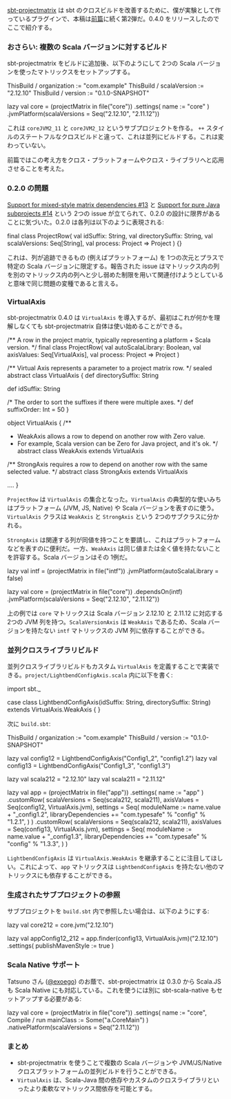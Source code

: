 [sbt-projectmatrix](https://github.com/sbt/sbt-projectmatrix/) は sbt のクロスビルドを改善するために、僕が実験として作っているプラグインで、本稿は[前篇](http://eed3si9n.com/ja/parallel-cross-building-using-sbt-projectmatrix)に続く第2弾だ。0.4.0 をリリースしたのでここで紹介する。

### おさらい: 複数の Scala バージョンに対するビルド

sbt-projectmatrix をビルドに追加後、以下のようにして 2つの Scala バージョンを使ったマトリックスをセットアップする。

<scala>
ThisBuild / organization := "com.example"
ThisBuild / scalaVersion := "2.12.10"
ThisBuild / version      := "0.1.0-SNAPSHOT"

lazy val core = (projectMatrix in file("core"))
  .settings(
    name := "core"
  )
  .jvmPlatform(scalaVersions = Seq("2.12.10", "2.11.12"))
</scala>

これは `coreJVM2_11` と `coreJVM2_12` というサブプロジェクトを作る。 `++` スタイルのステートフルなクロスビルドと違って、これは並列にビルドする。これは変わっていない。

前篇ではこの考え方をクロス・プラットフォームやクロス・ライブラリへと応用させることを考えた。

### 0.2.0 の問題

[Support for mixed-style matrix dependencies #13](https://github.com/sbt/sbt-projectmatrix/issues/13) と [Support for pure Java subprojects #14](https://github.com/sbt/sbt-projectmatrix/issues/14) という 2つの issue が立てられて、0.2.0 の設計に限界があることに気づいた。0.2.0 は各列は以下のように表現される:

<scala>
final class ProjectRow(
    val idSuffix: String,
    val directorySuffix: String,
    val scalaVersions: Seq[String],
    val process: Project => Project
) {}
</scala>

これは、列が追跡できるもの (例えばプラットフォーム) を 1つの次元とプラスで特定の Scala バージョンに限定する。報告された issue はマトリックス内の列を別のマトリックス内の列へと少し弱めた制限を用いて関連付けようとしていると意味で同じ問題の変種であると言える。

### VirtualAxis

sbt-projectmatrix 0.4.0 は `VirtualAxis` を導入するが、最初はこれが何かを理解しなくても sbt-projectmatrix 自体は使い始めることができる。

<scala>
/** A row in the project matrix, typically representing a platform + Scala version.
 */
final class ProjectRow(
    val autoScalaLibrary: Boolean,
    val axisValues: Seq[VirtualAxis],
    val process: Project => Project
)

/** Virtual Axis represents a parameter to a project matrix row. */
sealed abstract class VirtualAxis {
  def directorySuffix: String

  def idSuffix: String

  /* The order to sort the suffixes if there were multiple axes. */
  def suffixOrder: Int = 50
}

object VirtualAxis {
  /**
   * WeakAxis allows a row to depend on another row with Zero value.
   * For example, Scala version can be Zero for Java project, and it's ok.
   */
  abstract class WeakAxis extends VirtualAxis

  /** StrongAxis requires a row to depend on another row with the same selected value. */
  abstract class StrongAxis extends VirtualAxis
  
  ....
}
</scala>

`ProjectRow` は `VirtualAxis` の集合となった。`VirtualAxis` の典型的な使いみちはプラットフォーム (JVM, JS, Native) や Scala バージョンを表すのに使う。`VirtualAxis` クラスは `WeakAxis` と `StrongAxis` という 2つのサブクラスに分かれる。

`StrongAxis` は関連する列が同値を持つことを要請し、これはプラットフォームなどを表すのに便利だ。一方、`WeakAxis` は同じ値または全く値を持たないことを許容する。Scala バージョンはその 1例だ。

<scala>
lazy val intf = (projectMatrix in file("intf"))
  .jvmPlatform(autoScalaLibrary = false)

lazy val core = (projectMatrix in file("core"))
  .dependsOn(intf)
  .jvmPlatform(scalaVersions = Seq("2.12.10", "2.11.12"))
</scala>

上の例では `core` マトリックスは Scala バージョン 2.12.10 と 2.11.12 に対応する 2つの JVM 列を持つ。`ScalaVersionAxis` は `WeakAxis` であるため、Scala バージョンを持たない `intf` マトリックスの JVM 列に依存することができる。

### 並列クロスライブラリビルド

並列クロスライブラリビルドもカスタム `VirtualAxis` を定義することで実装できる。`project/LightbendConfigAxis.scala` 内に以下を書く:

<scala>
import sbt._

case class LightbendConfigAxis(idSuffix: String, directorySuffix: String) extends VirtualAxis.WeakAxis {
}
</scala>

次に `build.sbt`:

<scala>
ThisBuild / organization := "com.example"
ThisBuild / version := "0.1.0-SNAPSHOT"

lazy val config12 = LightbendConfigAxis("Config1_2", "config1.2")
lazy val config13 = LightbendConfigAxis("Config1_3", "config1.3")

lazy val scala212 = "2.12.10"
lazy val scala211 = "2.11.12"

lazy val app = (projectMatrix in file("app"))
  .settings(
    name := "app"
  )
  .customRow(
    scalaVersions = Seq(scala212, scala211),
    axisValues = Seq(config12, VirtualAxis.jvm),
    settings = Seq(
      moduleName := name.value + "_config1.2",
      libraryDependencies += "com.typesafe" % "config" % "1.2.1",
    )
  )
  .customRow(
    scalaVersions = Seq(scala212, scala211),
    axisValues = Seq(config13, VirtualAxis.jvm),
    settings = Seq(
      moduleName := name.value + "_config1.3",
      libraryDependencies += "com.typesafe" % "config" % "1.3.3",
    )
  )
</scala>

`LightbendConfigAxis` は `VirtualAxis.WeakAxis` を継承することに注目してほしい。これによって、`app` マトリックスは `LightbendConfigAxis` を持たない他のマトリックスにも依存することができる。

### 生成されたサブプロジェクトの参照

サブプロジェクトを `build.sbt` 内で参照したい場合は、以下のようにする:

<scala>
lazy val core212 = core.jvm("2.12.10")

lazy val appConfig12_212 = app.finder(config13, VirtualAxis.jvm)("2.12.10")
  .settings(
    publishMavenStyle := true
  )
</scala>

### Scala Native サポート

Tatsuno さん ([@exoego](https://github.com/exoego)) のお蔭で、sbt-projectmatrix は 0.3.0 から Scala.JS も Scala Native にも対応している。これを使うには別に sbt-scala-native もセットアップする必要がある:

<scala>
lazy val core = (projectMatrix in file("core"))
  .settings(
    name := "core",
    Compile / run mainClass := Some("a.CoreMain")
  )
  .nativePlatform(scalaVersions = Seq("2.11.12"))
</scala>

### まとめ

- sbt-projectmatrix を使うことで複数の Scala バージョンや JVM/JS/Native クロスプラットフォームの並列ビルドを行うことができる。
- `VirtualAxis` は、Scala-Java 間の依存やカスタムのクロスライブラリといったより柔軟なマトリックス間依存を可能とする。
